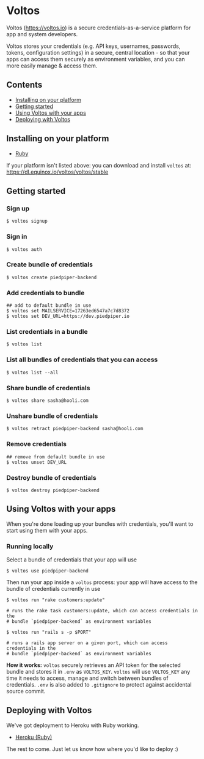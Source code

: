 # Voltos
Voltos (https://voltos.io) is a secure credentials-as-a-service platform for app and system developers.

Voltos stores your credentials (e.g. API keys, usernames, passwords, tokens, configuration settings) in a secure, central location - so that your apps can access them securely as environment variables, and you can more easily manage & access them.

## Contents
* [Installing on your platform](#installing-on-your-platform)
* [Getting started](#getting-started)
* [Using Voltos with your apps](#using-voltos-with-your-apps)
* [Deploying with Voltos](#deploying-with-voltos)


## Installing on your platform
* [Ruby](https://github.com/gluio/voltos-ruby/)

If your platform isn't listed above: you can download and install `voltos` at: https://dl.equinox.io/voltos/voltos/stable


## Getting started

### Sign up
```
$ voltos signup
```

### Sign in
```
$ voltos auth
```

### Create bundle of credentials
```
$ voltos create piedpiper-backend
```

### Add credentials to bundle
```
## add to default bundle in use
$ voltos set MAILSERVICE=17263ed6547a7c7d8372
$ voltos set DEV_URL=https://dev.piedpiper.io
```

### List credentials in a bundle
```
$ voltos list
```

### List all bundles of credentials that you can access
```
$ voltos list --all
```

### Share bundle of credentials
```
$ voltos share sasha@hooli.com
```

### Unshare bundle of credentials
```
$ voltos retract piedpiper-backend sasha@hooli.com
```

### Remove credentials
```
## remove from default bundle in use
$ voltos unset DEV_URL
```

### Destroy bundle of credentials
```
$ voltos destroy piedpiper-backend
```


## Using Voltos with your apps

When you're done loading up your bundles with credentials, you'll want to start using them with your apps.

### Running locally

Select a bundle of credentials that your app will use
```
$ voltos use piedpiper-backend
```
Then run your app inside a `voltos` process: your app will have access to the bundle of credentials currently in use
```
$ voltos run "rake customers:update"

# runs the rake task customers:update, which can access credentials in the 
# bundle `piedpiper-backend` as environment variables

$ voltos run "rails s -p $PORT"

# runs a rails app server on a given port, which can access credentials in the
# bundle `piedpiper-backend` as environment variables
```

**How it works:** `voltos` securely retrieves an API token for the selected bundle and stores it in `.env` as `VOLTOS_KEY`. `voltos` will use `VOLTOS_KEY` any time it needs to access, manage and switch between bundles of credentials. `.env` is also added to `.gitignore` to protect against accidental source commit. 

## Deploying with Voltos

We've got deployment to Heroku with Ruby working. 

* [Heroku (Ruby)](https://github.com/gluio/voltos-ruby#deploying-to-heroku)

The rest to come. Just let us know how where you'd like to deploy :)
